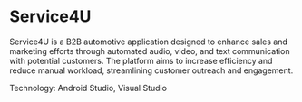 # Service4U

Service4U is a B2B automotive application designed to enhance sales and marketing efforts through automated audio, video, and text communication with potential customers. The platform aims to increase efficiency and reduce manual workload, streamlining customer outreach and engagement.

Technology:
Android Studio, Visual Studio
